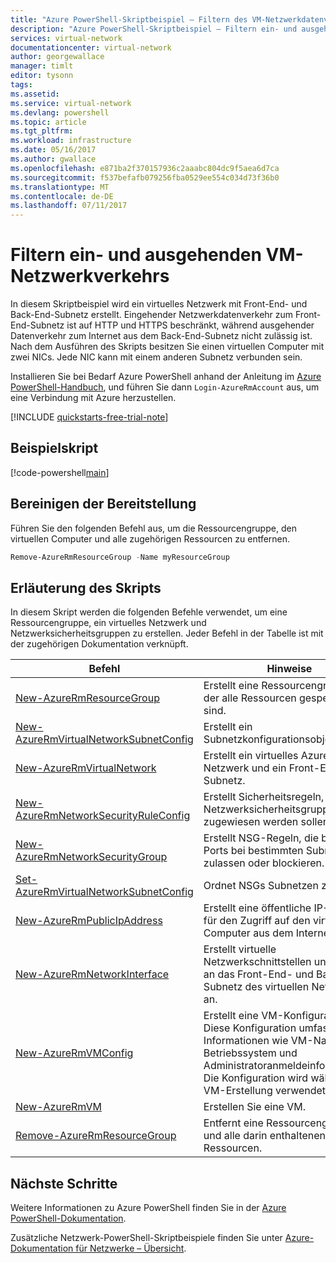 ```yaml
---
title: "Azure PowerShell-Skriptbeispiel – Filtern des VM-Netzwerkdatenverkehrs | Microsoft-Dokumentation"
description: "Azure PowerShell-Skriptbeispiel – Filtern ein- und ausgehenden VM-Netzwerkdatenverkehrs"
services: virtual-network
documentationcenter: virtual-network
author: georgewallace
manager: timlt
editor: tysonn
tags: 
ms.assetid: 
ms.service: virtual-network
ms.devlang: powershell
ms.topic: article
ms.tgt_pltfrm: 
ms.workload: infrastructure
ms.date: 05/16/2017
ms.author: gwallace
ms.openlocfilehash: e871ba2f370157936c2aaabc804dc9f5aea6d7ca
ms.sourcegitcommit: f537befafb079256fba0529ee554c034d73f36b0
ms.translationtype: MT
ms.contentlocale: de-DE
ms.lasthandoff: 07/11/2017
---
```

# <a name="filter-inbound-and-outbound-vm-network-traffic"></a>Filtern ein- und ausgehenden VM-Netzwerkverkehrs

In diesem Skriptbeispiel wird ein virtuelles Netzwerk mit Front-End- und Back-End-Subnetz erstellt. Eingehender Netzwerkdatenverkehr zum Front-End-Subnetz ist auf HTTP und HTTPS beschränkt, während ausgehender Datenverkehr zum Internet aus dem Back-End-Subnetz nicht zulässig ist. Nach dem Ausführen des Skripts besitzen Sie einen virtuellen Computer mit zwei NICs. Jede NIC kann mit einem anderen Subnetz verbunden sein.

Installieren Sie bei Bedarf Azure PowerShell anhand der Anleitung im [Azure PowerShell-Handbuch](https://docs.microsoft.com/powershell/azureps-cmdlets-docs/), und führen Sie dann `Login-AzureRmAccount` aus, um eine Verbindung mit Azure herzustellen.

[!INCLUDE [quickstarts-free-trial-note](../../../includes/quickstarts-free-trial-note.md)]

## <a name="sample-script"></a>Beispielskript


[!code-powershell[main](../../../powershell_scripts/virtual-network/filter-network-traffic/filter-network-traffic.ps1  "Filtern des VM-Netzwerkdatenverkehrs")]

## <a name="clean-up-deployment"></a>Bereinigen der Bereitstellung 

Führen Sie den folgenden Befehl aus, um die Ressourcengruppe, den virtuellen Computer und alle zugehörigen Ressourcen zu entfernen.

```powershell
Remove-AzureRmResourceGroup -Name myResourceGroup
```

## <a name="script-explanation"></a>Erläuterung des Skripts

In diesem Skript werden die folgenden Befehle verwendet, um eine Ressourcengruppe, ein virtuelles Netzwerk und Netzwerksicherheitsgruppen zu erstellen. Jeder Befehl in der Tabelle ist mit der zugehörigen Dokumentation verknüpft.

| Befehl | Hinweise |
|---|---|
| [New-AzureRmResourceGroup](/powershell/module/azurerm.resources/new-azurermresourcegroup) | Erstellt eine Ressourcengruppe, in der alle Ressourcen gespeichert sind. |
| [New-AzureRmVirtualNetworkSubnetConfig](/powershell/module/azurerm.network/new-azurermvirtualnetworksubnetconfig) | Erstellt ein Subnetzkonfigurationsobjekt |
| [New-AzureRmVirtualNetwork](/powershell/module/azurerm.network/new-azurermvirtualnetwork) | Erstellt ein virtuelles Azure-Netzwerk und ein Front-End-Subnetz. |
| [New-AzureRmNetworkSecurityRuleConfig](/powershell/module/azurerm.network/new-azurermnetworksecurityruleconfig) | Erstellt Sicherheitsregeln, die einer Netzwerksicherheitsgruppe zugewiesen werden sollen |
| [New-AzureRmNetworkSecurityGroup](/powershell/module/azurerm.network/new-azurermnetworksecuritygroup) |Erstellt NSG-Regeln, die bestimmte Ports bei bestimmten Subnetzen zulassen oder blockieren. |
| [Set-AzureRmVirtualNetworkSubnetConfig](/powershell/module/azurerm.network/set-azurermvirtualnetworksubnetconfig) | Ordnet NSGs Subnetzen zu. |
| [New-AzureRmPublicIpAddress](/powershell/module/azurerm.network/new-azurermpublicipaddress) | Erstellt eine öffentliche IP-Adresse für den Zugriff auf den virtuellen Computer aus dem Internet. |
| [New-AzureRmNetworkInterface](/powershell/module/azurerm.network/new-azurermnetworkinterface) | Erstellt virtuelle Netzwerkschnittstellen und fügt sie an das Front-End- und Back-End-Subnetz des virtuellen Netzwerks an. |
| [New-AzureRmVMConfig](/powershell/module/azurerm.compute/new-azurermvmconfig) | Erstellt eine VM-Konfiguration. Diese Konfiguration umfasst Informationen wie VM-Name, Betriebssystem und Administratoranmeldeinformationen. Die Konfiguration wird während der VM-Erstellung verwendet. |
| [New-AzureRmVM](/powershell/module/azurerm.compute/new-azurermvm) | Erstellen Sie eine VM. |
|[Remove-AzureRmResourceGroup](/powershell/module/azurerm.resources/remove-azurermresourcegroup) | Entfernt eine Ressourcengruppe und alle darin enthaltenen Ressourcen. |

## <a name="next-steps"></a>Nächste Schritte

Weitere Informationen zu Azure PowerShell finden Sie in der [Azure PowerShell-Dokumentation](https://docs.microsoft.com/powershell/azure/overview).

Zusätzliche Netzwerk-PowerShell-Skriptbeispiele finden Sie unter [Azure-Dokumentation für Netzwerke – Übersicht](../powershell-samples.md?toc=%2fazure%2fnetworking%2ftoc.json).